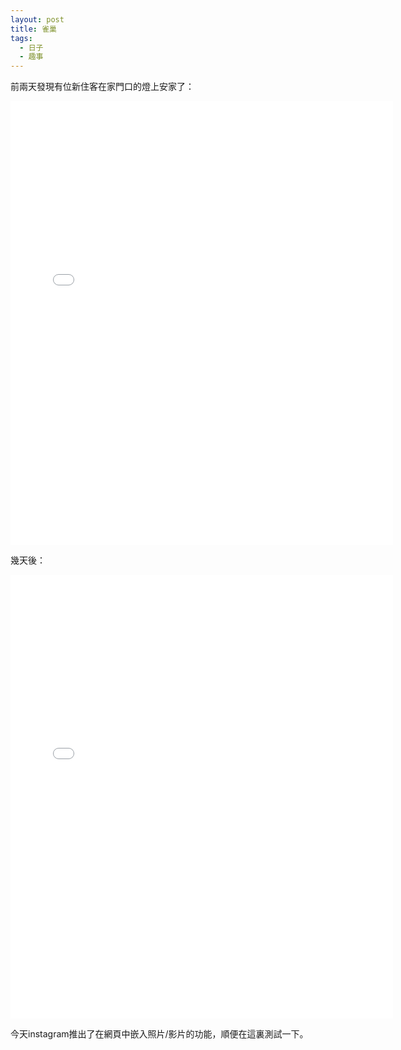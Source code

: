 ```yaml
---
layout: post
title: 雀巢
tags:
  - 日子
  - 趣事
---
```

前兩天發現有位新住客在家門口的燈上安家了：

<iframe src="//instagram.com/p/bE0iYQoBia/embed/" width="612" height="710" frameborder="0" scrolling="no" allowtransparency="true"></iframe>

幾天後：

<iframe src="//instagram.com/p/bmBQjDIBi3/embed/" width="612" height="710" frameborder="0" scrolling="no" allowtransparency="true"></iframe>

今天instagram推出了在網頁中嵌入照片/影片的功能，順便在這裏測試一下。